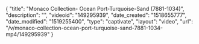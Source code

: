 {
    "title": "Monaco Collection- Ocean Port-Turquoise-Sand (7881-1034)",
    "description": "",
    "videoid": "149295939",
    "date_created": "1518655777",
    "date_modified": "1519255400",
    "type": "captivate",
    "layout": "video",
    "url": "\/v\/monaco-collection-ocean-port-turquoise-sand-7881-1034-mp4\/149295939"
}